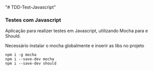 "# TDD-Test-Javascript" 

<h3>Testes com Javascript</h3>

Aplicação para realizer testes em Javascript, utilizando Mocha para e Should.

Necessário instalar o mocha globalmente e inserir as libs no projeto
```
npm i -g mocha
npm i --save-dev mocha
npm i --save-dev should

```
